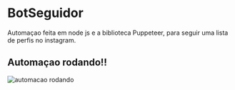 # BotSeguidor
Automaçao feita em node js e a biblioteca Puppeteer, para seguir uma lista de perfis no instagram.

## Automaçao rodando!!

![automacao rodando](https://github.com/matheus-ma1a/BotSeguidor/blob/main/exemplo.gif.gif)
